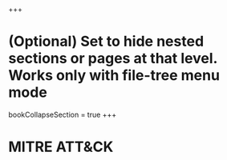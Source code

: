 +++
# (Optional) Set to hide nested sections or pages at that level. Works only with file-tree menu mode
bookCollapseSection = true
+++

# MITRE ATT&CK